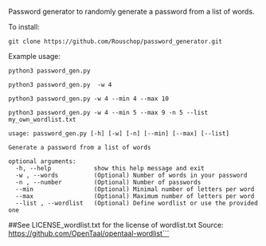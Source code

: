 Password generator to randomly generate a password from a list of words.

To install:

```git clone https://github.com/Rouschop/password_generator.git```

Example usage:


```python3 password_gen.py```

```python3 password_gen.py	-w 4```

```python3 password_gen.py -w 4 --min 4 --max 10 ```

```python3 password_gen.py -w 4 --min 5 --max 9 -n 5 --list my_own_wordlist.txt```
 
```
usage: password_gen.py [-h] [-w] [-n] [--min] [--max] [--list]

Generate a password from a list of words

optional arguments:
  -h, --help            show this help message and exit
  -w , --words          (Optional) Number of words in your password
  -n , --number         (Optional) Number of passwords
  --min                 (Optional) Minimal number of letters per word
  --max                 (Optional) Maximum number of letters per word
  --list , --wordlist   (Optional) Define wordlist or use the provided one
  ```


##See LICENSE_wordlist.txt for the license of wordlist.txt  Source: https://github.com/OpenTaal/opentaal-wordlist```
